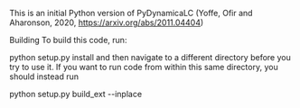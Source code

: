This is an initial Python version of PyDynamicaLC (Yoffe, Ofir and Aharonson, 2020, https://arxiv.org/abs/2011.04404)

Building
To build this code, run:

python setup.py install
and then navigate to a different directory before you try to use it. If you want to run code from within this same directory, you should instead run

python setup.py build_ext --inplace
